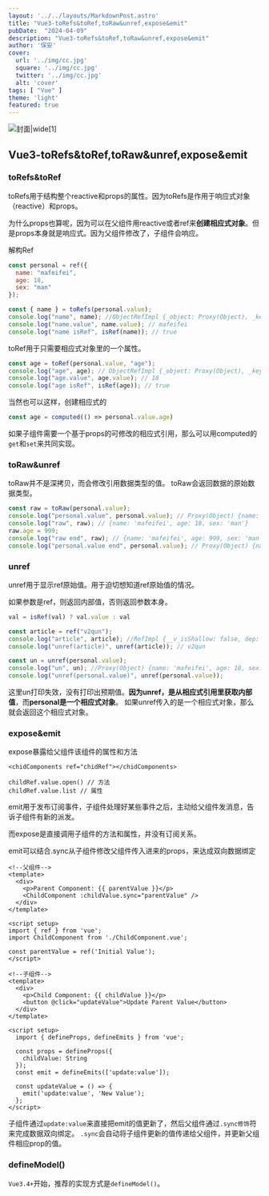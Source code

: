 ```yaml
---
layout: '../../layouts/MarkdownPost.astro'
title: "Vue3-toRefs&toRef,toRaw&unref,expose&emit"
pubDate:  "2024-04-09"
description: "Vue3-toRefs&toRef,toRaw&unref,expose&emit"
author: '保安'
cover:
  url: '../img/cc.jpg'
  square: '../img/cc.jpg'
  twitter: '../img/cc.jpg'
  alt: 'cover'
tags: [ "Vue" ]
theme: 'light'
featured: true
---
```


![封面|wide](/img/cc.jpg)[1]

## Vue3-toRefs&toRef,toRaw&unref,expose&emit

### toRefs&toRef

toRefs用于结构整个reactive和props的属性。因为toRefs是作用于响应式对象（reactive）和props。

为什么props也算呢，因为可以在父组件用reactive或者ref来**创建相应式对象**。但是props本身就是响应式。因为父组件修改了，子组件会响应。

解构Ref

```javascript
const personal = ref({
  name: "mafeifei",
  age: 18,
  sex: "man"
});

const { name } = toRefs(personal.value);
console.log("name", name); //ObjectRefImpl {_object: Proxy(Object), _key: 'name', _defaultValue: undefined, __v_isRef: true}
console.log("name.value", name.value); // mafeifei
console.log("name isRef", isRef(name)); // true
```

toRef用于只需要相应式对象里的一个属性。
```javascript
const age = toRef(personal.value, "age");
console.log("age", age); // ObjectRefImpl {_object: Proxy(Object), _key: 'age', _defaultValue: undefined, __v_isRef: true}
console.log("age.value", age.value); // 18
console.log("age isRef", isRef(age)); // true
```
当然也可以这样，创建相应式的
```javascript
const age = computed(() => personal.value.age)
```

如果子组件需要一个基于props的可修改的相应式引用，那么可以用computed的`get`和`set`来共同实现。


### toRaw&unref

toRaw并不是深拷贝，而会修改引用数据类型的值。
toRaw会返回数据的原始数据类型。
```javascript
const raw = toRaw(personal.value);
console.log("personal.value", personal.value); // Proxy(Object) {name: 'mafeifei', age: 18, sex: 'man'}
console.log("raw", raw); // {name: 'mafeifei', age: 18, sex: 'man'}
raw.age = 999;
console.log("raw end", raw); // {name: 'mafeifei', age: 999, sex: 'man'}
console.log("personal.value end", personal.value); // Proxy(Object) {name: 'mafeifei', age: 999, sex: 'man'}

```

### unref
unref用于显示ref原始值。用于迫切想知道ref原始值的情况。

如果参数是ref，则返回内部值，否则返回参数本身。
```javascript
val = isRef(val) ? val.value : val
```

```javascript
const article = ref("v2qun");
console.log("article", article); //RefImpl {__v_isShallow: false, dep: undefined, __v_isRef: true, _rawValue: 'v2qun', _value: 'v2qun'}
console.log("unref(article)", unref(article)); // v2qun
```


```javascript
const un = unref(personal.value);
console.log("un", un); //Proxy(Object) {name: 'mafeifei', age: 18, sex: 'man'}
console.log("unref(personal.value)", unref(personal.value));
```

这里un打印失效，没有打印出预期值。**因为unref，是从相应式引用里获取内部值**，而**personal是一个相应式对象**。
如果unref传入的是一个相应式对象，那么就会返回这个相应式对象。

### expose&emit

expose暴露给父组件该组件的属性和方法
```vue
<chidComponents ref="chidRef"></chidComponents>

childRef.value.open() // 方法
childRef.value.list // 属性
```

emit用于发布订阅事件，子组件处理好某些事件之后，主动给父组件发消息，告诉子组件有新的派发。

而expose是直接调用子组件的方法和属性，并没有订阅关系。

emit可以结合.sync从子组件修改父组件传入进来的props，来达成双向数据绑定

```vue
<!--父组件-->
<template>
  <div>
    <p>Parent Component: {{ parentValue }}</p>
    <ChildComponent :childValue.sync="parentValue" />
  </div>
</template>

<script setup>
import { ref } from 'vue';
import ChildComponent from './ChildComponent.vue';

const parentValue = ref('Initial Value');
</script>

<!--子组件-->
<template>
  <div>
    <p>Child Component: {{ childValue }}</p>
    <button @click="updateValue">Update Parent Value</button>
  </div>
</template>

<script setup>
  import { defineProps, defineEmits } from 'vue';

  const props = defineProps({
    childValue: String
  });
  const emit = defineEmits(['update:value']);

  const updateValue = () => {
    emit('update:value', 'New Value');
  };
</script>
```

子组件通过`update:value`来直接把emit的值更新了，然后父组件通过`.sync修饰`符来完成数据双向绑定。
`.sync`会自动将子组件更新的值传递给父组件，并更新父组件相应prop的值。


### defineModel()

`Vue3.4+`开始，推荐的实现方式是`defineModel()`。